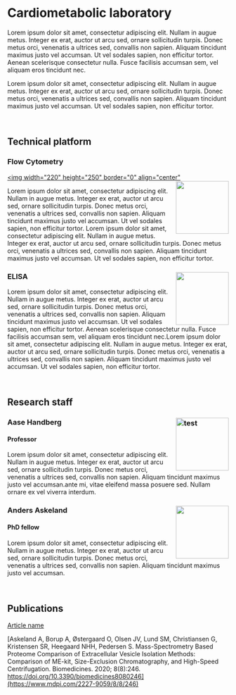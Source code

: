 [//]: # (Write a title after #)
# Cardiometabolic laboratory

[//]: # (Write a short description below this)
Lorem ipsum dolor sit amet, consectetur adipiscing elit. Nullam in augue metus. Integer ex erat, auctor ut arcu sed, ornare sollicitudin turpis. Donec metus orci, venenatis a ultrices sed, convallis non sapien. Aliquam tincidunt maximus justo vel accumsan. Ut vel sodales sapien, non efficitur tortor. Aenean scelerisque consectetur nulla. Fusce facilisis accumsan sem, vel aliquam eros tincidunt nec.

Lorem ipsum dolor sit amet, consectetur adipiscing elit. Nullam in augue metus. Integer ex erat, auctor ut arcu sed, ornare sollicitudin turpis. Donec metus orci, venenatis a ultrices sed, convallis non sapien. Aliquam tincidunt maximus justo vel accumsan. Ut vel sodales sapien, non efficitur tortor. 

[//]: # (Do not edit)
<br />

[//]: # (Do not edit) 
## Technical platform

[//]: # (Write name of apparatus after ###.)
[//]: # (Write location of image after "img scr=". Do not edit align or width.)  
### Flow Cytometry <a href="http://www.google.com" target="_blank">
  <img width="220" height="250" border="0" align="center"  <img src="https://dummyimage.com/360x420/000/aaa" align="right" width="120" />
</a> 

[//]: # (Write description of method below this) 
Lorem ipsum dolor sit amet, consectetur adipiscing elit. Nullam in augue metus. Integer ex erat, auctor ut arcu sed, ornare sollicitudin turpis. Donec metus orci, venenatis a ultrices sed, convallis non sapien. Aliquam tincidunt maximus justo vel accumsan. Ut vel sodales sapien, non efficitur tortor. Lorem ipsum dolor sit amet, consectetur adipiscing elit. Nullam in augue metus. Integer ex erat, auctor ut arcu sed, ornare sollicitudin turpis. Donec metus orci, venenatis a ultrices sed, convallis non sapien. Aliquam tincidunt maximus justo vel accumsan. Ut vel sodales sapien, non efficitur tortor. 



[//]: # (Another example)
### ELISA <img src="https://dummyimage.com/360x420/000/aaa" align="right" width="120" />
Lorem ipsum dolor sit amet, consectetur adipiscing elit. Nullam in augue metus. Integer ex erat, auctor ut arcu sed, ornare sollicitudin turpis. Donec metus orci, venenatis a ultrices sed, convallis non sapien. Aliquam tincidunt maximus justo vel accumsan. Ut vel sodales sapien, non efficitur tortor. Aenean scelerisque consectetur nulla. Fusce facilisis accumsan sem, vel aliquam eros tincidunt nec.Lorem ipsum dolor sit amet, consectetur adipiscing elit. Nullam in augue metus. Integer ex erat, auctor ut arcu sed, ornare sollicitudin turpis. Donec metus orci, venenatis a ultrices sed, convallis non sapien. Aliquam tincidunt maximus justo vel accumsan. Ut vel sodales sapien, non efficitur tortor. 



[//]: # (Do not edit) 
<br />

[//]: # (Do not edit) 
## Research staff

[//]: # (Write person name after ###.)
[//]: # (Write location of image after "img scr=". Do not edit align or width.)  
### Aase Handberg <img src="https://dummyimage.com/360x420/000/aaa" alt="test" align="right" width="120" />

[//]: # (Write title of person after ####) 
#### Professor

[//]: # (Write description of person below this) 
Lorem ipsum dolor sit amet, consectetur adipiscing elit. Nullam in augue metus. Integer ex erat, auctor ut arcu sed, ornare sollicitudin turpis. Donec metus orci, venenatis a ultrices sed, convallis non sapien. Aliquam tincidunt maximus justo vel accumsan.ante mi, vitae eleifend massa posuere sed. Nullam ornare ex vel viverra interdum.


[//]: # (Another example) 
### Anders Askeland <img src="https://dummyimage.com/360x420/000/aaa" align="right" width="120" />
#### PhD fellow
Lorem ipsum dolor sit amet, consectetur adipiscing elit. Nullam in augue metus. Integer ex erat, auctor ut arcu sed, ornare sollicitudin turpis. Donec metus orci, venenatis a ultrices sed, convallis non sapien. Aliquam tincidunt maximus justo vel accumsan.


[//]: # (Do not edit)
<br />

[//]: # (Write article name within [] and link within \(\)) 
[//]: # (Use APA reference style.)
## Publications
[Article name](https://www.example.com)

[//]: # (Written example) 
[Askeland A, Borup A, Østergaard O, Olsen JV, Lund SM, Christiansen G, Kristensen SR, Heegaard NHH, Pedersen S. Mass-Spectrometry Based Proteome Comparison of Extracellular Vesicle Isolation Methods: Comparison of ME-kit, Size-Exclusion Chromatography, and High-Speed Centrifugation. Biomedicines. 2020; 8(8):246. https://doi.org/10.3390/biomedicines8080246](https://www.mdpi.com/2227-9059/8/8/246)

